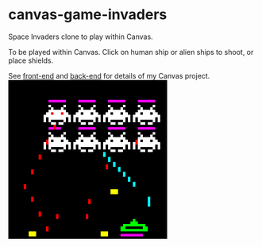 # canvas-game-invaders

Space Invaders clone to play within Canvas.

To be played within Canvas. Click on human ship or alien ships to shoot, or
place shields.

See [front-end](https://www.github.com/maxcurzi/canvas) and
[back-end](https://www.github.com/maxcurzi/canvas-backend) for details of my
Canvas project.
![Canvas Space Invaders Clone](canvas-invaders.png "Canvas Invaders")
